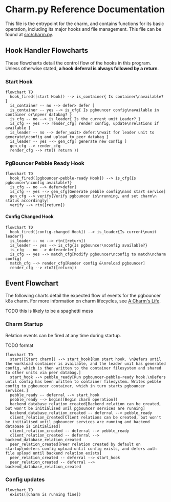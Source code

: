 # Charm.py Reference Documentation

This file is the entrypoint for the charm, and contains functions for its basic operation, including its major hooks and file management. This file can be found at [src/charm.py](../../../src/charm.py).

## Hook Handler Flowcharts

These flowcharts detail the control flow of the hooks in this program. Unless otherwise stated, **a hook deferral is always followed by a return**.

### Start Hook

```mermaid
flowchart TD
  hook_fired([start Hook]) --> is_container{ Is container\navailable? }
  is_container -- no --> defer> defer ]
  is_container -- yes --> is_cfg{ Is pgbouncer config\navailable in container or\npeer databag? }
  is_cfg -- no --> is_leader{ Is the current unit Leader? }
  is_cfg -- yes --> render_cfg[ render config, update\nrelations if available ]
  is_leader -- no --> defer_wait> defer:\nwait for leader unit to generate\nconfig and upload to peer databag ]
  is_leader -- yes --> gen_cfg[ generate new config ]
  gen_cfg --> render_cfg
  render_cfg --> rtn(( return ))
```

### PgBouncer Pebble Ready Hook

```mermaid
flowchart TD
  hook_fired([pgbouncer-pebble-ready Hook]) --> is_cfg{Is pgbouncer\nconfig available?}
  is_cfg -- no --> defer>defer]
  is_cfg -- yes --> gen_cfg[Generate pebble config\nand start service]
  gen_cfg --> verify[Verify pgbouncer is\nrunning, and set charm\n status accordingly]
  verify --> rtn([return])
```

#### Config Changed Hook

```mermaid
flowchart TD
  hook_fired([config-changed Hook]) --> is_leader{Is current\nunit leader?}
  is_leader -- no --> rtn([return])
  is_leader -- yes --> is_cfg{Is pgbouncer\nconfig available?}
  is_cfg -- no --> defer>defer]
  is_cfg -- yes --> match_cfg[Modify pgbouncer\nconfig to match\ncharm config]
  match_cfg --> render_cfg[Render config &\nreload pgbouncer]
  render_cfg --> rtn2([return])
```

## Event Flowchart

The following charts detail the expected flow of events for the pgbouncer k8s charm. For more information on charm lifecycles, see [A Charm's Life](https://juju.is/docs/sdk/a-charms-life).

TODO this is likely to be a spaghetti mess

### Charm Startup

Relation events can be fired at any time during startup.

TODO format

```mermaid
flowchart TD
  start([Start charm]) --> start_hook[Run start hook. \nDefers until the workload container is available, and the leader unit has generated config, which is then written to the container filesystem and shared to other units via peer databag.] 
  start_hook --> pebble_ready[Run pgbouncer-pebble-ready hook.\nDefers until config has been written to container filesystem. Writes pebble config to pgbouncer container, which in turn starts pgbouncer services.] 
  pebble_ready -- deferral --> start_hook
  pebble_ready --> begin([Begin charm operation])
  backend_database_relation_created[Backend relation can be created, but won't be initialised unil pgbouncer services are running]
  backend_database_relation_created -- deferral --> pebble_ready
  client_relation_created[Client relations can be created, but won't be initialised until pgbouncer services are running and backend database is initialised]
  client_relation_created -- deferral --> pebble_ready
  client_relation_created -- deferral --> backend_database_relation_created
  peer_relation_created[Peer relation created by default on startup\ndefers config upload until config exists, and defers auth file upload until backend relation exists] 
  peer_relation_created -- deferral --> start_hook
  peer_relation_created -- deferral --> backend_database_relation_created
```

### Config updates

```mermaid
flowchart TD
  exists([Charm is running fine])
```